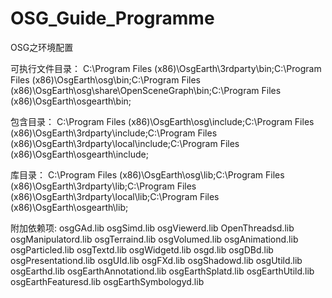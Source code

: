 # OSG_Guide_Programme

OSG之环境配置

可执行文件目录：
C:\Program Files (x86)\OsgEarth\3rdparty\bin;C:\Program Files (x86)\OsgEarth\osg\bin;C:\Program Files (x86)\OsgEarth\osg\share\OpenSceneGraph\bin;C:\Program Files (x86)\OsgEarth\osgearth\bin;

包含目录：
C:\Program Files (x86)\OsgEarth\osg\include;C:\Program Files (x86)\OsgEarth\3rdparty\include;C:\Program Files (x86)\OsgEarth\3rdparty\local\include;C:\Program Files (x86)\OsgEarth\osgearth\include;

库目录：
C:\Program Files (x86)\OsgEarth\osg\lib;C:\Program Files (x86)\OsgEarth\3rdparty\lib;C:\Program Files (x86)\OsgEarth\3rdparty\local\lib;C:\Program Files (x86)\OsgEarth\osgearth\lib;


附加依赖项:
osgGAd.lib
osgSimd.lib
osgViewerd.lib
OpenThreadsd.lib
osgManipulatord.lib
osgTerraind.lib
osgVolumed.lib
osgAnimationd.lib
osgParticled.lib
osgTextd.lib
osgWidgetd.lib
osgd.lib
osgDBd.lib
osgPresentationd.lib
osgUId.lib
osgFXd.lib
osgShadowd.lib
osgUtild.lib
osgEarthd.lib
osgEarthAnnotationd.lib
osgEarthSplatd.lib
osgEarthUtild.lib
osgEarthFeaturesd.lib
osgEarthSymbologyd.lib
